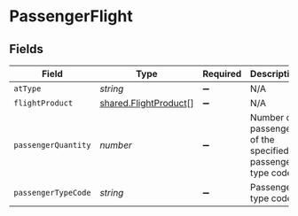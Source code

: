 # PassengerFlight


## Fields

| Field                                                          | Type                                                           | Required                                                       | Description                                                    | Example                                                        |
| -------------------------------------------------------------- | -------------------------------------------------------------- | -------------------------------------------------------------- | -------------------------------------------------------------- | -------------------------------------------------------------- |
| `atType`                                                       | *string*                                                       | :heavy_minus_sign:                                             | N/A                                                            | PassengerFlight                                                |
| `flightProduct`                                                | [shared.FlightProduct](../../models/shared/flightproduct.md)[] | :heavy_minus_sign:                                             | N/A                                                            |                                                                |
| `passengerQuantity`                                            | *number*                                                       | :heavy_minus_sign:                                             | Number of passengers of the specified passenger type code      | 416                                                            |
| `passengerTypeCode`                                            | *string*                                                       | :heavy_minus_sign:                                             | Passenger type code                                            | ADT                                                            |
